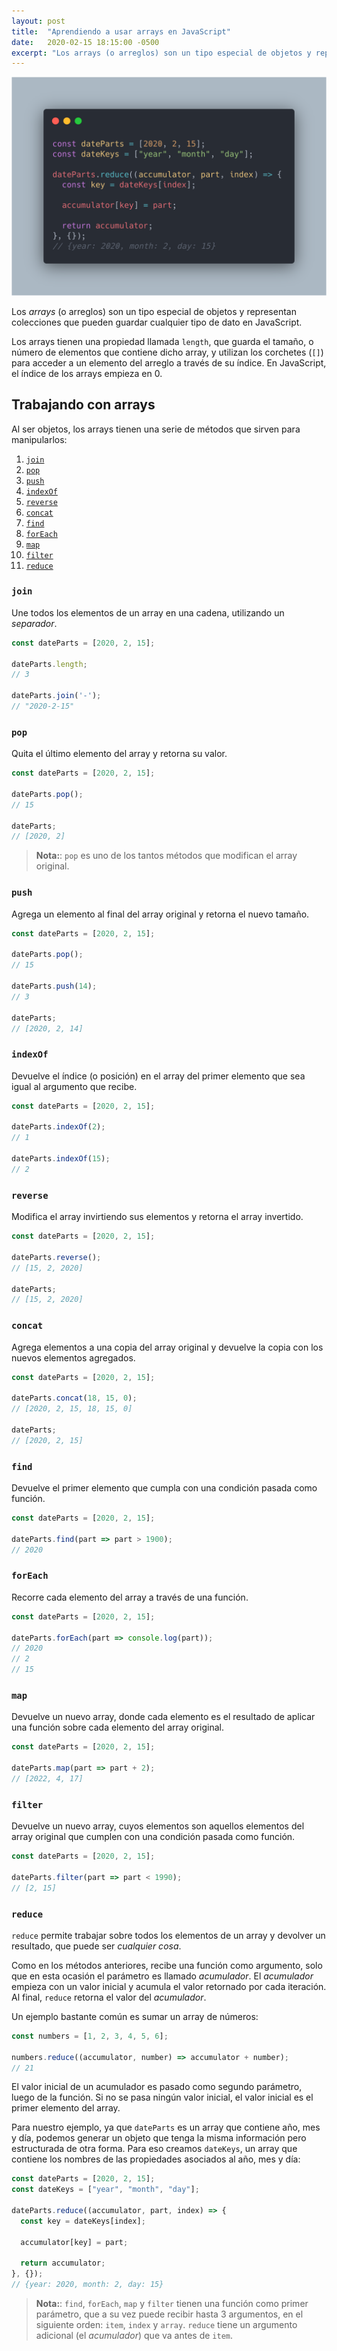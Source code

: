 ```yaml
---
layout: post
title:  "Aprendiendo a usar arrays en JavaScript"
date:   2020-02-15 18:15:00 -0500
excerpt: "Los arrays (o arreglos) son un tipo especial de objetos y representan colecciones que pueden guardar cualquier tipo de dato."
---
```


![Aprendiendo a usar arrays en JavaScript](/assets/images/arrays-js.png)

Los _arrays_ (o arreglos) son un tipo especial de objetos y representan colecciones que pueden guardar cualquier tipo de dato en JavaScript.

Los arrays tienen una propiedad llamada `length`, que guarda el tamaño, o número de elementos que contiene dicho array, y utilizan los corchetes (`[]`) para acceder a un elemento del arreglo a través de su índice. En JavaScript, el índice de los arrays empieza en 0.

## Trabajando con arrays

Al ser objetos, los arrays tienen una serie de métodos que sirven para manipularlos:

1. [`join`](#join)
1. [`pop`](#pop)
1. [`push`](#push)
1. [`indexOf`](#indexOf)
1. [`reverse`](#reverse)
1. [`concat`](#concat)
1. [`find`](#find)
1. [`forEach`](#forEach)
1. [`map`](#map)
1. [`filter`](#filter)
1. [`reduce`](#reduce)

### `join`

Une todos los elementos de un array en una cadena, utilizando un _separador_.

```javascript
const dateParts = [2020, 2, 15];

dateParts.length;
// 3

dateParts.join('-');
// "2020-2-15"
```

### `pop`

Quita el último elemento del array y retorna su valor.

```javascript
const dateParts = [2020, 2, 15];

dateParts.pop();
// 15

dateParts;
// [2020, 2]
```

> **Nota:**: `pop` es uno de los tantos métodos que modifican el array original.

### `push`

Agrega un elemento al final del array original y retorna el nuevo tamaño.

```javascript
const dateParts = [2020, 2, 15];

dateParts.pop();
// 15

dateParts.push(14);
// 3

dateParts;
// [2020, 2, 14]
```

### `indexOf`

Devuelve el índice (o posición) en el array del primer elemento que sea igual al argumento que recibe.

```javascript
const dateParts = [2020, 2, 15];

dateParts.indexOf(2);
// 1

dateParts.indexOf(15);
// 2
```

### `reverse`

Modifica el array invirtiendo sus elementos y retorna el array invertido.

```javascript
const dateParts = [2020, 2, 15];

dateParts.reverse();
// [15, 2, 2020]

dateParts;
// [15, 2, 2020]
```

### `concat`

Agrega elementos a una copia del array original y devuelve la copia con los nuevos elementos agregados.

```javascript
const dateParts = [2020, 2, 15];

dateParts.concat(18, 15, 0);
// [2020, 2, 15, 18, 15, 0]

dateParts;
// [2020, 2, 15]
```

### `find`

Devuelve el primer elemento que cumpla con una condición pasada como función.

```javascript
const dateParts = [2020, 2, 15];

dateParts.find(part => part > 1900);
// 2020
```

### `forEach`

Recorre cada elemento del array a través de una función.

```javascript
const dateParts = [2020, 2, 15];

dateParts.forEach(part => console.log(part));
// 2020
// 2
// 15
```

### `map`

Devuelve un nuevo array, donde cada elemento es el resultado de aplicar una función sobre cada elemento del array original.

```javascript
const dateParts = [2020, 2, 15];

dateParts.map(part => part + 2);
// [2022, 4, 17]
```

### `filter`

Devuelve un nuevo array, cuyos elementos son aquellos elementos del array original que cumplen con una condición pasada como función.

```javascript
const dateParts = [2020, 2, 15];

dateParts.filter(part => part < 1990);
// [2, 15]
```

### `reduce`

`reduce` permite trabajar sobre todos los elementos de un array y devolver un resultado, que puede ser _cualquier cosa_.

Como en los métodos anteriores, recibe una función como argumento, solo que en esta ocasión el parámetro es llamado _acumulador_. El _acumulador_ empieza con un valor inicial y acumula el valor retornado por cada iteración. Al final, `reduce` retorna el valor del _acumulador_.

Un ejemplo bastante común es sumar un array de números:

```javascript
const numbers = [1, 2, 3, 4, 5, 6];

numbers.reduce((accumulator, number) => accumulator + number);
// 21
```

El valor inicial de un acumulador es pasado como segundo parámetro, luego de la función. Si no se pasa ningún valor inicial, el valor inicial es el primer elemento del array.

Para nuestro ejemplo, ya que `dateParts` es un array que contiene año, mes y día, podemos generar un objeto que tenga la misma información pero estructurada de otra forma. Para eso creamos `dateKeys`, un array que contiene los nombres de las propiedades asociados al año, mes y día:

```javascript
const dateParts = [2020, 2, 15];
const dateKeys = ["year", "month", "day"];

dateParts.reduce((accumulator, part, index) => {
  const key = dateKeys[index];

  accumulator[key] = part;

  return accumulator;
}, {});
// {year: 2020, month: 2, day: 15}
```

> **Nota:**: `find`, `forEach`, `map` y `filter` tienen una función como primer parámetro, que a su vez puede recibir hasta 3 argumentos, en el siguiente orden: `item`, `index` y `array`. `reduce` tiene un argumento adicional (el _acumulador_) que va antes de `item`.

